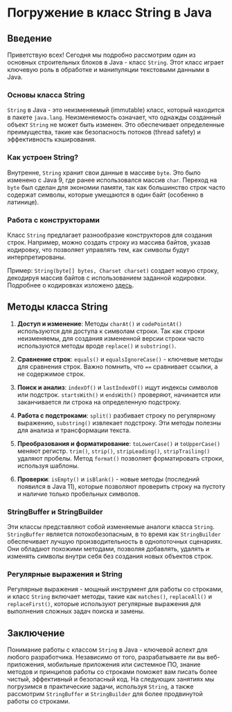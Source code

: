 # Погружение в класс String в Java

## Введение

Приветствую всех! Сегодня мы подробно рассмотрим один из основных строительных блоков в Java - класс `String`. Этот класс играет ключевую роль в обработке и манипуляции текстовыми данными в Java.

### Основы класса String

`String` в Java - это неизменяемый (immutable) класс, который находится в пакете `java.lang`. Неизменяемость означает, что однажды созданный объект `String` не может быть изменен. Это обеспечивает определенные преимущества, такие как безопасность потоков (thread safety) и эффективность кэширования.

### Как устроен String?

Внутренне, `String` хранит свои данные в массиве `byte`. Это было изменено с Java 9, где ранее использовался массив `char`. Переход на `byte` был сделан для экономии памяти, так как большинство строк часто содержат символы, которые умещаются в один байт (особенно в латинице).

### Работа с конструкторами

Класс `String` предлагает разнообразие конструкторов для создания строк. Например, можно создать строку из массива байтов, указав кодировку, что позволяет управлять тем, как символы будут интерпретированы.

Пример: `String(byte[] bytes, Charset charset)` создает новую строку, декодируя массив байтов с использованием заданной кодировки. Подробнее о кодировках изложено [здесь](encoding.md).

## Методы класса String

1. **Доступ и изменение**: Методы `charAt()` и `codePointAt()` используются для доступа к символам строки. Так как строки неизменяемы, для создания измененной версии строки часто используются методы вроде `replace()` и `substring()`.

2. **Сравнение строк**: `equals()` и `equalsIgnoreCase()` - ключевые методы для сравнения строк. Важно помнить, что `==` сравнивает ссылки, а не содержимое строк.

3. **Поиск и анализ**: `indexOf()` и `lastIndexOf()` ищут индексы символов или подстрок. `startsWith()` и `endsWith()` проверяют, начинается или заканчивается ли строка на определенную подстроку.

4. **Работа с подстроками**: `split()` разбивает строку по регулярному выражению, `substring()` извлекает подстроку. Эти методы полезны для анализа и трансформации текста.

5. **Преобразования и форматирование**: `toLowerCase()` и `toUpperCase()` меняют регистр. `trim()`, `strip()`, `stripLeading()`, `stripTrailing()` удаляют пробелы. Метод `format()` позволяет форматировать строки, используя шаблоны.

6. **Проверки**: `isEmpty()` и `isBlank()` - новые методы (последний появился в Java 11), которые позволяют проверить строку на пустоту и наличие только пробельных символов.

### StringBuffer и StringBuilder

Эти классы представляют собой изменяемые аналоги класса `String`. `StringBuffer` является потокобезопасным, в то время как `StringBuilder` обеспечивает лучшую производительность в однопоточных сценариях. Они обладают похожими методами, позволяя добавлять, удалять и изменять символы внутри себя без создания новых объектов строк.

### Регулярные выражения и String

Регулярные выражения - мощный инструмент для работы со строками, и класс `String` включает методы, такие как `matches()`, `replaceAll()` и `replaceFirst()`, которые используют регулярные выражения для выполнения сложных задач поиска и замены.

## Заключение

Понимание работы с классом `String` в Java - ключевой аспект для любого разработчика. Независимо от того, разрабатываете ли вы веб-приложения, мобильные приложения или системное ПО, знание методов и принципов работы со строками поможет вам писать более чистый, эффективный и безопасный код. На следующих занятиях мы погрузимся в практические задачи, используя `String`, а также рассмотрим `StringBuffer` и `StringBuilder` для более продвинутой работы со строками.
